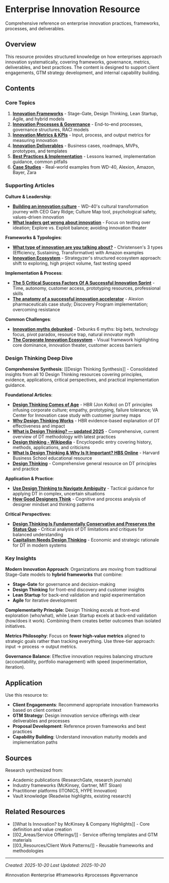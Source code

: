 # Enterprise Innovation Resource

Comprehensive reference on enterprise innovation practices, frameworks, processes, and deliverables.

## Overview

This resource provides structured knowledge on how enterprises approach innovation systematically, covering frameworks, governance, metrics, deliverables, and best practices. The content is designed to support client engagements, GTM strategy development, and internal capability building.

## Contents

### Core Topics

1. **[Innovation Frameworks](Innovation%20Frameworks.md)** - Stage-Gate, Design Thinking, Lean Startup, Agile, and hybrid models
2. **[Innovation Processes & Governance](Innovation%20Processes%20and%20Governance.md)** - End-to-end processes, governance structures, RACI models
3. **[Innovation Metrics & KPIs](Innovation%20Metrics%20and%20KPIs.md)** - Input, process, and output metrics for measuring innovation
4. **[Innovation Deliverables](Innovation%20Deliverables.md)** - Business cases, roadmaps, MVPs, prototypes, and templates
5. **[Best Practices & Implementation](Innovation%20Best%20Practices.md)** - Lessons learned, implementation guidance, common pitfalls
6. **[Case Studies](Innovation%20Case%20Studies.md)** - Real-world examples from WD-40, Alexion, Amazon, Bayer, Zara

### Supporting Articles

**Culture & Leadership**:
- **[Building an innovation culture](Building%20an%20innovation%20culture.md)** - WD-40's cultural transformation journey with CEO Gary Ridge; Culture Map tool, psychological safety, values-driven innovation
- **[What leaders get wrong about innovation](What%20leaders%20get%20wrong%20about%20innovation.md)** - Focus on testing over ideation; Explore vs. Exploit balance; avoiding innovation theater

**Frameworks & Typologies**:
- **[What type of innovation are you talking about?](What%20type%20of%20innovation%20are%20you%20talking%20about.md)** - Christensen's 3 types (Efficiency, Sustaining, Transformative) with Amazon examples
- **[Innovation Ecosystem](Innovation%20Ecosystem.md)** - Strategyzer's structured ecosystem approach: shift to exploring, high project volume, fast testing speed

**Implementation & Process**:
- **[The 5 Critical Success Factors Of A Successful Innovation Sprint](The%205%20Critical%20Success%20Factors%20Of%20A%20Successful%20Innovation%20Sprint.md)** - Time, autonomy, customer access, prototyping resources, professional skills
- **[The anatomy of a successful innovation accelerator](The%20anatomy%20of%20a%20successful%20innovation%20accelerator%20-%20a%20strategyzer%20webinar.md)** - Alexion pharmaceuticals case study; Discovery Program implementation; overcoming resistance

**Common Challenges**:
- **[Innovation myths debunked](Innovation%20myths%20debunked%20what's%20really%20holding%20your%20business%20back.md)** - Debunks 6 myths: big bets, technology focus, pivot paradox, resource trap, natural innovator myth
- **[The Corporate Innovation Ecosystem](The%20Corporate%20Innovation%20Ecosystem.md)** - Visual framework highlighting core dominance, innovation theater, customer access barriers

### Design Thinking Deep Dive

**Comprehensive Synthesis**: [[Design Thinking Synthesis]] - Consolidated insights from all 10 Design Thinking resources covering principles, evidence, applications, critical perspectives, and practical implementation guidance.

**Foundational Articles**:
- **[Design Thinking Comes of Age](Design%20Thinking%20Comes%20of%20Age.md)** - HBR (Jon Kolko) on DT principles infusing corporate culture; empathy, prototyping, failure tolerance; VA Center for Innovation case study with customer journey maps
- **[Why Design Thinking Works](Why%20Design%20Thinking%20Works.md)** - HBR evidence-based explanation of DT effectiveness and impact
- **[What is Design Thinking? — updated 2025](What%20is%20Design%20Thinking%3F%20%E2%80%94%20updated%202025.md)** - Comprehensive, current overview of DT methodology with latest practices
- **[Design thinking - Wikipedia](Design%20thinking%20-%20Wikipedia.md)** - Encyclopedic entry covering history, methods, applications, and criticisms
- **[What Is Design Thinking & Why Is It Important? HBS Online](What%20Is%20Design%20Thinking%20%26%20Why%20Is%20It%20Important%3F%20%20HBS%20Online.md)** - Harvard Business School educational resource
- **[Design Thinking](Design%20Thinking.md)** - Comprehensive general resource on DT principles and practice

**Application & Practice**:
- **[Use Design Thinking to Navigate Ambiguity](Use%20Design%20Thinking%20to%20Navigate%20Ambiguity.md)** - Tactical guidance for applying DT in complex, uncertain situations
- **[How Good Designers Think](How%20Good%20Designers%20Think.md)** - Cognitive and process analysis of designer mindset and thinking patterns

**Critical Perspectives**:
- **[Design Thinking Is Fundamentally Conservative and Preserves the Status Quo](Design%20Thinking%20Is%20Fundamentally%20Conservative%20and%20Preserves%20the%20Status%20Quo.md)** - Critical analysis of DT limitations and critiques for balanced understanding
- **[Capitalism Needs Design Thinking](Capitalism%20Needs%20Design%20Thinking.md)** - Economic and strategic rationale for DT in modern systems

### Key Insights

**Modern Innovation Approach**: Organizations are moving from traditional Stage-Gate models to **hybrid frameworks** that combine:
- **Stage-Gate** for governance and decision-making
- **Design Thinking** for front-end discovery and customer insights
- **Lean Startup** for back-end validation and rapid experimentation
- **Agile** for iterative development

**Complementarity Principle**: Design Thinking excels at front-end exploration (who/what), while Lean Startup excels at back-end validation (how/does it work). Combining them creates better outcomes than isolated initiatives.

**Metrics Philosophy**: Focus on **fewer high-value metrics** aligned to strategic goals rather than tracking everything. Use three-tier approach: input → process → output metrics.

**Governance Balance**: Effective innovation requires balancing structure (accountability, portfolio management) with speed (experimentation, iteration).

## Application

Use this resource to:

- **Client Engagements**: Recommend appropriate innovation frameworks based on client context
- **GTM Strategy**: Design innovation service offerings with clear deliverables and processes
- **Proposal Development**: Reference proven frameworks and best practices
- **Capability Building**: Understand innovation maturity models and implementation paths

## Sources

Research synthesized from:
- Academic publications (ResearchGate, research journals)
- Industry frameworks (McKinsey, Gartner, MIT Sloan)
- Practitioner platforms (ITONICS, HYPE Innovation)
- Vault knowledge (Readwise highlights, existing research)

## Related Resources

- [[What Is Innovation? by McKinsey & Company Highlights]] - Core definition and value creation
- [[02_Areas/Service Offerings/]] - Service offering templates and GTM materials
- [[03_Resources/Client Work Patterns/]] - Reusable frameworks and methodologies

---

*Created: 2025-10-20*
*Last Updated: 2025-10-20*

#innovation #enterprise #frameworks #processes #governance
